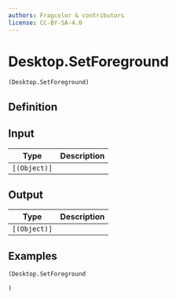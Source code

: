 ```yaml
---
authors: Fragcolor & contributors
license: CC-BY-SA-4.0
---
```



# Desktop.SetForeground

```clojure
(Desktop.SetForeground)
```


## Definition




## Input

| Type | Description |
|------|-------------|
| `[(Object)]` |  |


## Output

| Type | Description |
|------|-------------|
| `[(Object)]` |  |


## Examples

```clojure
(Desktop.SetForeground

)
```
